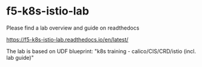 # f5-k8s-istio-lab

Please find a lab overview and guide on readthedocs

https://f5-k8s-istio-lab.readthedocs.io/en/latest/

The lab is based on UDF blueprint: "k8s training - calico/CIS/CRD/istio (incl. lab guide)"
